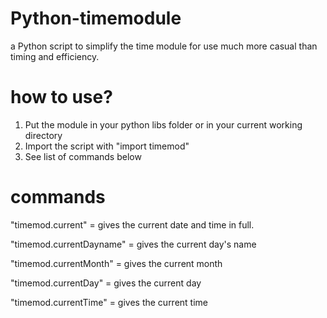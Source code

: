 # Python-timemodule
a Python script to simplify the time module for use much more casual than timing and efficiency.

# how to use?

1. Put the module in your python libs folder or in your current working directory
2. Import the script with "import timemod"
3. See list of commands below

# commands

"timemod.current" = gives the current date and time in full.

"timemod.currentDayname" = gives the current day's name

"timemod.currentMonth" = gives the current month

"timemod.currentDay" = gives the current day

"timemod.currentTime" = gives the current time
